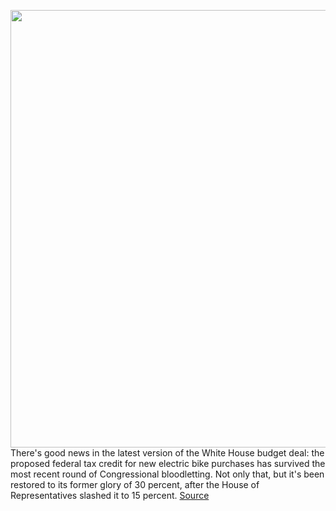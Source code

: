 <img src='https://cdn.vox-cdn.com/thumbor/r-NNjiKomX5ZQmM8J29-eRQRkqc=/0x0:3500x2350/1200x800/filters:focal(1470x895:2030x1455)/cdn.vox-cdn.com/uploads/chorus_image/image/70059129/1236048159.0.jpg' width='700px' /><br/>
There's good news in the latest version of the White House budget deal: the proposed federal tax credit for new electric bike purchases has survived the most recent round of Congressional bloodletting. Not only that, but it's been restored to its former glory of 30 percent, after the House of Representatives slashed it to 15 percent.
<a href='https://www.theverge.com/2021/10/28/22751273/ebike-tax-credit-build-back-better-biden'> Source <a/>